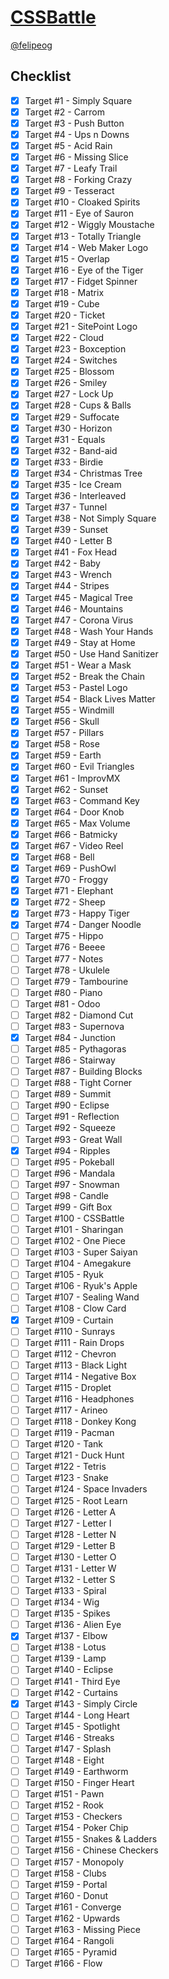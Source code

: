 # [CSSBattle](https://cssbattle.dev)

[@felipeog](https://cssbattle.dev/player/felipeog)


## Checklist

- [x] Target <span>#</span>1 - Simply Square
- [x] Target <span>#</span>2 - Carrom
- [x] Target <span>#</span>3 - Push Button
- [x] Target <span>#</span>4 - Ups n Downs
- [x] Target <span>#</span>5 - Acid Rain
- [x] Target <span>#</span>6 - Missing Slice
- [x] Target <span>#</span>7 - Leafy Trail
- [x] Target <span>#</span>8 - Forking Crazy
- [x] Target <span>#</span>9 - Tesseract
- [x] Target <span>#</span>10 - Cloaked Spirits
- [x] Target <span>#</span>11 - Eye of Sauron
- [x] Target <span>#</span>12 - Wiggly Moustache
- [x] Target <span>#</span>13 - Totally Triangle
- [x] Target <span>#</span>14 - Web Maker Logo
- [x] Target <span>#</span>15 - Overlap
- [x] Target <span>#</span>16 - Eye of the Tiger
- [x] Target <span>#</span>17 - Fidget Spinner
- [x] Target <span>#</span>18 - Matrix
- [x] Target <span>#</span>19 - Cube
- [x] Target <span>#</span>20 - Ticket
- [x] Target <span>#</span>21 - SitePoint Logo
- [x] Target <span>#</span>22 - Cloud
- [x] Target <span>#</span>23 - Boxception
- [x] Target <span>#</span>24 - Switches
- [x] Target <span>#</span>25 - Blossom
- [x] Target <span>#</span>26 - Smiley
- [x] Target <span>#</span>27 - Lock Up
- [x] Target <span>#</span>28 - Cups & Balls
- [x] Target <span>#</span>29 - Suffocate
- [x] Target <span>#</span>30 - Horizon
- [x] Target <span>#</span>31 - Equals
- [x] Target <span>#</span>32 - Band-aid
- [x] Target <span>#</span>33 - Birdie
- [x] Target <span>#</span>34 - Christmas Tree
- [x] Target <span>#</span>35 - Ice Cream
- [x] Target <span>#</span>36 - Interleaved
- [x] Target <span>#</span>37 - Tunnel
- [x] Target <span>#</span>38 - Not Simply Square
- [x] Target <span>#</span>39 - Sunset
- [x] Target <span>#</span>40 - Letter B
- [x] Target <span>#</span>41 - Fox Head
- [x] Target <span>#</span>42 - Baby
- [x] Target <span>#</span>43 - Wrench
- [x] Target <span>#</span>44 - Stripes
- [x] Target <span>#</span>45 - Magical Tree
- [x] Target <span>#</span>46 - Mountains
- [x] Target <span>#</span>47 - Corona Virus
- [x] Target <span>#</span>48 - Wash Your Hands
- [x] Target <span>#</span>49 - Stay at Home
- [x] Target <span>#</span>50 - Use Hand Sanitizer
- [x] Target <span>#</span>51 - Wear a Mask
- [x] Target <span>#</span>52 - Break the Chain
- [x] Target <span>#</span>53 - Pastel Logo
- [x] Target <span>#</span>54 - Black Lives Matter
- [x] Target <span>#</span>55 - Windmill
- [x] Target <span>#</span>56 - Skull
- [x] Target <span>#</span>57 - Pillars
- [x] Target <span>#</span>58 - Rose
- [x] Target <span>#</span>59 - Earth
- [x] Target <span>#</span>60 - Evil Triangles
- [x] Target <span>#</span>61 - ImprovMX
- [x] Target <span>#</span>62 - Sunset
- [x] Target <span>#</span>63 - Command Key
- [x] Target <span>#</span>64 - Door Knob
- [x] Target <span>#</span>65 - Max Volume
- [x] Target <span>#</span>66 - Batmicky
- [x] Target <span>#</span>67 - Video Reel
- [x] Target <span>#</span>68 - Bell
- [x] Target <span>#</span>69 - PushOwl
- [x] Target <span>#</span>70 - Froggy
- [x] Target <span>#</span>71 - Elephant
- [x] Target <span>#</span>72 - Sheep
- [x] Target <span>#</span>73 - Happy Tiger
- [x] Target <span>#</span>74 - Danger Noodle
- [ ] Target <span>#</span>75 - Hippo
- [ ] Target <span>#</span>76 - Beeee
- [ ] Target <span>#</span>77 - Notes
- [ ] Target <span>#</span>78 - Ukulele
- [ ] Target <span>#</span>79 - Tambourine
- [ ] Target <span>#</span>80 - Piano
- [ ] Target <span>#</span>81 - Odoo
- [ ] Target <span>#</span>82 - Diamond Cut
- [ ] Target <span>#</span>83 - Supernova
- [x] Target <span>#</span>84 - Junction
- [ ] Target <span>#</span>85 - Pythagoras
- [ ] Target <span>#</span>86 - Stairway
- [ ] Target <span>#</span>87 - Building Blocks
- [ ] Target <span>#</span>88 - Tight Corner
- [ ] Target <span>#</span>89 - Summit
- [ ] Target <span>#</span>90 - Eclipse
- [ ] Target <span>#</span>91 - Reflection
- [ ] Target <span>#</span>92 - Squeeze
- [ ] Target <span>#</span>93 - Great Wall
- [x] Target <span>#</span>94 - Ripples
- [ ] Target <span>#</span>95 - Pokeball
- [ ] Target <span>#</span>96 - Mandala
- [ ] Target <span>#</span>97 - Snowman
- [ ] Target <span>#</span>98 - Candle
- [ ] Target <span>#</span>99 - Gift Box
- [ ] Target <span>#</span>100 - CSSBattle
- [ ] Target <span>#</span>101 - Sharingan
- [ ] Target <span>#</span>102 - One Piece
- [ ] Target <span>#</span>103 - Super Saiyan
- [ ] Target <span>#</span>104 - Amegakure
- [ ] Target <span>#</span>105 - Ryuk
- [ ] Target <span>#</span>106 - Ryuk's Apple
- [ ] Target <span>#</span>107 - Sealing Wand
- [ ] Target <span>#</span>108 - Clow Card
- [x] Target <span>#</span>109 - Curtain
- [ ] Target <span>#</span>110 - Sunrays
- [ ] Target <span>#</span>111 - Rain Drops
- [ ] Target <span>#</span>112 - Chevron
- [ ] Target <span>#</span>113 - Black Light
- [ ] Target <span>#</span>114 - Negative Box
- [ ] Target <span>#</span>115 - Droplet
- [ ] Target <span>#</span>116 - Headphones
- [ ] Target <span>#</span>117 - Arineo
- [ ] Target <span>#</span>118 - Donkey Kong
- [ ] Target <span>#</span>119 - Pacman
- [ ] Target <span>#</span>120 - Tank
- [ ] Target <span>#</span>121 - Duck Hunt
- [ ] Target <span>#</span>122 - Tetris
- [ ] Target <span>#</span>123 - Snake
- [ ] Target <span>#</span>124 - Space Invaders
- [ ] Target <span>#</span>125 - Root Learn
- [ ] Target <span>#</span>126 - Letter A
- [ ] Target <span>#</span>127 - Letter I
- [ ] Target <span>#</span>128 - Letter N
- [ ] Target <span>#</span>129 - Letter B
- [ ] Target <span>#</span>130 - Letter O
- [ ] Target <span>#</span>131 - Letter W
- [ ] Target <span>#</span>132 - Letter S
- [ ] Target <span>#</span>133 - Spiral
- [ ] Target <span>#</span>134 - Wig
- [ ] Target <span>#</span>135 - Spikes
- [ ] Target <span>#</span>136 - Alien Eye
- [x] Target <span>#</span>137 - Elbow
- [ ] Target <span>#</span>138 - Lotus
- [ ] Target <span>#</span>139 - Lamp
- [ ] Target <span>#</span>140 - Eclipse
- [ ] Target <span>#</span>141 - Third Eye
- [ ] Target <span>#</span>142 - Curtains
- [x] Target <span>#</span>143 - Simply Circle
- [ ] Target <span>#</span>144 - Long Heart
- [ ] Target <span>#</span>145 - Spotlight
- [ ] Target <span>#</span>146 - Streaks
- [ ] Target <span>#</span>147 - Splash
- [ ] Target <span>#</span>148 - Eight
- [ ] Target <span>#</span>149 - Earthworm
- [ ] Target <span>#</span>150 - Finger Heart
- [ ] Target <span>#</span>151 - Pawn
- [ ] Target <span>#</span>152 - Rook
- [ ] Target <span>#</span>153 - Checkers
- [ ] Target <span>#</span>154 - Poker Chip
- [ ] Target <span>#</span>155 - Snakes & Ladders
- [ ] Target <span>#</span>156 - Chinese Checkers
- [ ] Target <span>#</span>157 - Monopoly
- [ ] Target <span>#</span>158 - Clubs
- [ ] Target <span>#</span>159 - Portal
- [ ] Target <span>#</span>160 - Donut
- [ ] Target <span>#</span>161 - Converge
- [ ] Target <span>#</span>162 - Upwards
- [ ] Target <span>#</span>163 - Missing Piece
- [ ] Target <span>#</span>164 - Rangoli
- [ ] Target <span>#</span>165 - Pyramid
- [ ] Target <span>#</span>166 - Flow
